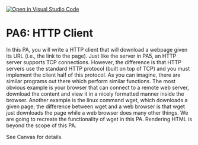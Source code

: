 [![Open in Visual Studio Code](https://classroom.github.com/assets/open-in-vscode-f059dc9a6f8d3a56e377f745f24479a46679e63a5d9fe6f495e02850cd0d8118.svg)](https://classroom.github.com/online_ide?assignment_repo_id=6492724&assignment_repo_type=AssignmentRepo)
# PA6: HTTP Client

In this PA, you will write a HTTP client that will download a webpage given its URL (i.e., the link to the page). Just like the server in PA5, an HTTP server supports TCP connections. However, the difference is that HTTP servers use the standard HTTP protocol (built on top of TCP) and you must implement the client half of this protocol. As you can imagine, there are similar programs out there which perform similar functions. The most obvious example is your browser that can connect to a remote web server, download the content and view it in a nicely formatted manner inside the browser. Another example is the linux command wget, which downloads a given page; the difference between wget and a web browser is that wget just downloads the page while a web browser does many other things.  We are going to recreate the functionality of wget in this PA.  Rendering HTML is beyond the scope of this PA. 

See Canvas for details. 
